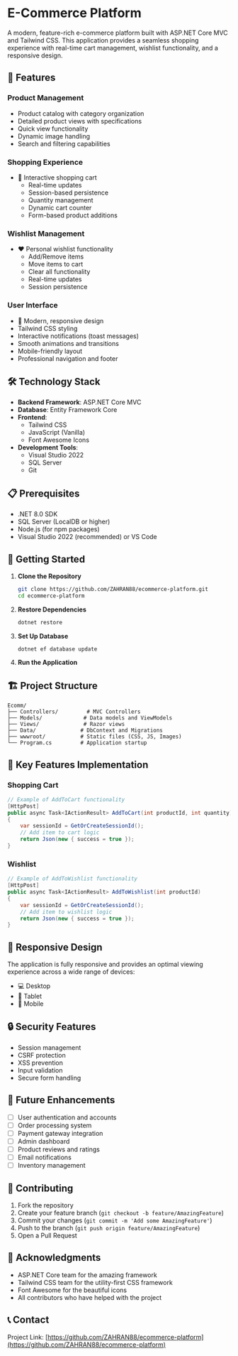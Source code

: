 # E-Commerce Platform

A modern, feature-rich e-commerce platform built with ASP.NET Core MVC and Tailwind CSS. This application provides a seamless shopping experience with real-time cart management, wishlist functionality, and a responsive design.

## 🚀 Features

### Product Management
- Product catalog with category organization
- Detailed product views with specifications
- Quick view functionality
- Dynamic image handling
- Search and filtering capabilities

### Shopping Experience
- 🛒 Interactive shopping cart
  - Real-time updates
  - Session-based persistence
  - Quantity management
  - Dynamic cart counter
  - Form-based product additions

### Wishlist Management
- ❤️ Personal wishlist functionality
  - Add/Remove items
  - Move items to cart
  - Clear all functionality
  - Real-time updates
  - Session persistence

### User Interface
- 🎨 Modern, responsive design
- Tailwind CSS styling
- Interactive notifications (toast messages)
- Smooth animations and transitions
- Mobile-friendly layout
- Professional navigation and footer

## 🛠️ Technology Stack

- **Backend Framework**: ASP.NET Core MVC
- **Database**: Entity Framework Core
- **Frontend**: 
  - Tailwind CSS
  - JavaScript (Vanilla)
  - Font Awesome Icons
- **Development Tools**:
  - Visual Studio 2022
  - SQL Server
  - Git

## 📋 Prerequisites

- .NET 8.0 SDK 
- SQL Server (LocalDB or higher)
- Node.js (for npm packages)
- Visual Studio 2022 (recommended) or VS Code

## 🚀 Getting Started

1. **Clone the Repository**
   ```bash
   git clone https://github.com/ZAHRAN88/ecommerce-platform.git
   cd ecommerce-platform
   ```

2. **Restore Dependencies**
   ```bash
   dotnet restore
   ```

3. **Set Up Database**
   ```bash
   dotnet ef database update
   ```

4. **Run the Application**
 


## 🏗️ Project Structure

```
Ecomm/
├── Controllers/         # MVC Controllers
├── Models/             # Data models and ViewModels
├── Views/              # Razor views
├── Data/              # DbContext and Migrations
├── wwwroot/           # Static files (CSS, JS, Images)
└── Program.cs         # Application startup
```

## 🔑 Key Features Implementation

### Shopping Cart
```csharp
// Example of AddToCart functionality
[HttpPost]
public async Task<IActionResult> AddToCart(int productId, int quantity)
{
    var sessionId = GetOrCreateSessionId();
    // Add item to cart logic
    return Json(new { success = true });
}
```

### Wishlist
```csharp
// Example of AddToWishlist functionality
[HttpPost]
public async Task<IActionResult> AddToWishlist(int productId)
{
    var sessionId = GetOrCreateSessionId();
    // Add item to wishlist logic
    return Json(new { success = true });
}
```

## 📱 Responsive Design

The application is fully responsive and provides an optimal viewing experience across a wide range of devices:
- 💻 Desktop
- 📱 Tablet
- 📱 Mobile

## 🔒 Security Features

- Session management
- CSRF protection
- XSS prevention
- Input validation
- Secure form handling

## 🎯 Future Enhancements

- [ ] User authentication and accounts
- [ ] Order processing system
- [ ] Payment gateway integration
- [ ] Admin dashboard
- [ ] Product reviews and ratings
- [ ] Email notifications
- [ ] Inventory management

## 🤝 Contributing

1. Fork the repository
2. Create your feature branch (`git checkout -b feature/AmazingFeature`)
3. Commit your changes (`git commit -m 'Add some AmazingFeature'`)
4. Push to the branch (`git push origin feature/AmazingFeature`)
5. Open a Pull Request





## 🙏 Acknowledgments

- ASP.NET Core team for the amazing framework
- Tailwind CSS team for the utility-first CSS framework
- Font Awesome for the beautiful icons
- All contributors who have helped with the project

## 📞 Contact


Project Link: [https://github.com/ZAHRAN88/ecommerce-platform](https://github.com/ZAHRAN88/ecommerce-platform) 